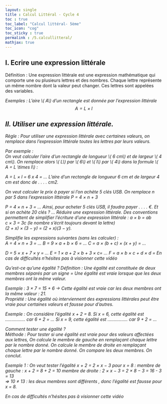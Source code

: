 ```yaml
---
layout: single
title : Calcul Littéral - Cycle 4
toc : true
toc_label: "Calcul littéral- 5ème"
toc_icon: "cog"
toc_sticky : true
permalink : /5.calcullitteral/
mathjax: true
---
```


## I. Ecrire une expression littérale

<div class="cours" markdown="1">
Définition : Une expression littérale est une expression mathématique qui comporte une ou plusieurs lettres et des nombres. 
Chaque lettre représente un même nombre dont la valeur peut changer. 
Ces lettres sont appelées des variables. 
</div>

<i class="exemple"/> Exemples :
L’aire \\( A\\) d’un rectangle est donnée par l’expression littérale $$ A = L \times l $$


## II. Utiliser une expression littérale.	

<div class="cours" markdown="1">
Règle : Pour utiliser une expression littérale avec certaines valeurs, on remplace dans l’expression littérale toutes les lettres par leurs valeurs.
</div>


<i class="exemple"/>Par exemple : 		
On veut calculer l’aire d’un rectangle de longueur \\( 6 cm\\) et de largeur \\( 4 cm\\). On remplace alors \\( L\\) par \\( 6\\) et \\( l\\) par \\( 4\\) dans la formule \\( A = L \times l\\) :

A = L × l  = 6 x 4 = ...
L’aire d’un rectangle de longueur 6 cm et de largeur 4 cm est donc de . . . . cm2.



On veut calculer le prix à payer si l’on achète 5 clés USB. On remplace n par 5 dans l’expression littérale P = 4 × n + 3

P = 4 × n + 3 = …
Ainsi, pour acheter 5 clés USB, il faudra payer . . . . €.
Et si on achète 20 clés ? ...
Réduire une expression littérale.
Des conventions permettent de simplifier l’écriture d’une expression littérale :
a × b = ab 		
c × 3 = 3c (le nombre s’écrit toujours devant la lettre) 		
(2 + x) × (3 − y) = (2 + x)(3 − y).

Simplifie les expressions suivantes (sans les calculer) : 			
A = 4 × n + 3 = ...
B = 9 × a + b × 6 = ...
C = a × (b + c) × (x + y) = ...

D = 5 × x + 7 × y = ...
E = 1 × a + 2 × b + 3 × c= ...
F = a × b × c + d × d =
En cas de difficultés n’hésites pas à visionner cette vidéo 

Qu’est-ce qu’une égalité ?
Définition : 
Une égalité est constituée de deux membres séparés par un signe =
Une égalité est vraie lorsque que les deux membres ont la même valeur.
				
Exemple : 3 × 7 = 15 + 6 → Cette égalité est vraie car les deux membres ont la même valeur : 21. 	
Propriété : Une égalité où interviennent des expressions littérales peut être vraie pour certaines valeurs et fausse pour d’autres.
					
Exemple : On considère l’égalité x + 2 = 8.
Si x = 6, cette égalité est ................ car 6 + 2 = ...
Si x = 9, cette égalité est ................ car 9 + 2 = ...		

Comment tester une égalité ?	
Méthode : Pour tester si une égalité est vraie pour des valeurs affectées aux lettres,
On calcule le membre de gauche en remplaçant chaque lettre par le nombre donné. 
On calcule le membre de droite en remplaçant chaque lettre par le nombre donné. 
On compare les deux membres.
On conclut. 
		
Exemple 1 : On veut tester l’égalité x + 2 = 2 × x − 3 pour x = 8 :
membre de gauche : x + 2 = 8 + 2 = 10
membre de droite : 2 × x − 3 = 2 × 8 − 3 = 16 - 3 = 13			
⇒ 10 ≠ 13 : les deux membres sont différents , donc l’égalité est fausse pour x = 8.

En cas de difficultés n’hésites pas à visionner cette vidéo 


			
					

